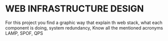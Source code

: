 # WEB INFRASTRUCTURE DESIGN

For this project you find a graphic way that explain th web stack, what each component is doing, system redundancy, Know all the mentioned acronyms LAMP, SPOF, QPS
